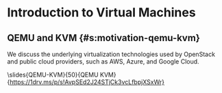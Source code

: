 Introduction to Virtual Machines
================================

QEMU and KVM {#s:motivation-qemu-kvm}
------------

We discuss the underlying virtualization technologies used by OpenStack
and public cloud providers, such as AWS, Azure, and Google Cloud.

\slides{QEMU-KVM}{50}{QEMU KVM}{https://1drv.ms/p/s!AvpSEd2J24STjCk3vcLfbpjXSxWr}
